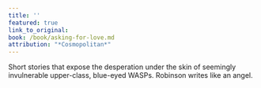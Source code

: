 ```yaml
---
title: ''
featured: true
link_to_original:
book: /book/asking-for-love.md
attribution: "*Cosmopolitan*"
---
```

Short stories that expose the desperation under the skin of seemingly invulnerable upper-class, blue-eyed WASPs. Robinson writes like an angel.

